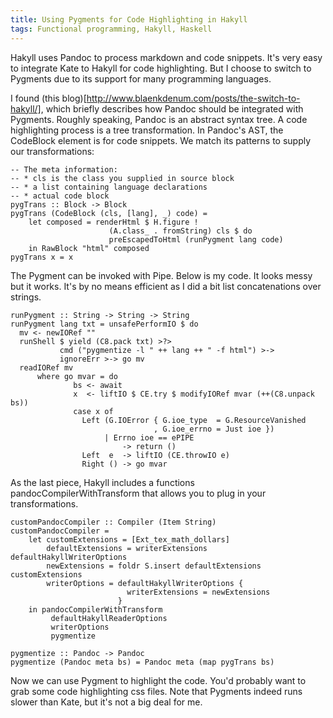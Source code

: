 ```yaml
---
title: Using Pygments for Code Highlighting in Hakyll
tags: Functional programming, Hakyll, Haskell
---
```


Hakyll uses Pandoc to process markdown and code snippets. It's very
easy to integrate Kate to Hakyll for code highlighting. But I choose
to switch to Pygments due to its support for many programming
languages.

<!--more-->
I found (this
blog)[http://www.blaenkdenum.com/posts/the-switch-to-hakyll/], which
briefly describes how Pandoc should be integrated with
Pygments. Roughly speaking, Pandoc is an abstract syntax tree. A code
highlighting process is a tree transformation. In Pandoc's AST, the
CodeBlock element is for code snippets. We match its patterns to
supply our transformations:

~~~ {.haskell}
-- The meta information:
-- * cls is the class you supplied in source block
-- * a list containing language declarations
-- * actual code block
pygTrans :: Block -> Block
pygTrans (CodeBlock (cls, [lang], _) code) =
    let composed = renderHtml $ H.figure !
                      (A.class_ . fromString) cls $ do
                      preEscapedToHtml (runPygment lang code)
    in RawBlock "html" composed
pygTrans x = x
~~~

The Pygment can be invoked with Pipe. Below is my code. It looks messy
but it works. It's by no means efficient as I did a bit list
concatenations over strings.

~~~~~~~~~~~~~ {.haskell}
runPygment :: String -> String -> String
runPygment lang txt = unsafePerformIO $ do
  mv <- newIORef ""
  runShell $ yield (C8.pack txt) >?>
           cmd ("pygmentize -l " ++ lang ++ " -f html") >->
           ignoreErr >-> go mv
  readIORef mv
      where go mvar = do
              bs <- await
              x  <- liftIO $ CE.try $ modifyIORef mvar (++(C8.unpack bs))
              case x of
                Left (G.IOError { G.ioe_type  = G.ResourceVanished
                                , G.ioe_errno = Just ioe })
                     | Errno ioe == ePIPE
                         -> return ()
                Left  e  -> liftIO (CE.throwIO e)
                Right () -> go mvar
~~~~~~~~~~~~~~~

As the last piece, Hakyll includes a functions
pandocCompilerWithTransform that allows you to plug in your
transformations.

~~~ {.haskell}
customPandocCompiler :: Compiler (Item String)
customPandocCompiler =
    let customExtensions = [Ext_tex_math_dollars]
        defaultExtensions = writerExtensions defaultHakyllWriterOptions
        newExtensions = foldr S.insert defaultExtensions customExtensions
        writerOptions = defaultHakyllWriterOptions {
                          writerExtensions = newExtensions
                        }
    in pandocCompilerWithTransform
         defaultHakyllReaderOptions
         writerOptions
         pygmentize

pygmentize :: Pandoc -> Pandoc
pygmentize (Pandoc meta bs) = Pandoc meta (map pygTrans bs)
~~~

Now we can use Pygment to highlight the code. You'd probably want to
grab some code highlighting css files. Note that Pygments indeed runs
slower than Kate, but it's not a big deal for me.
